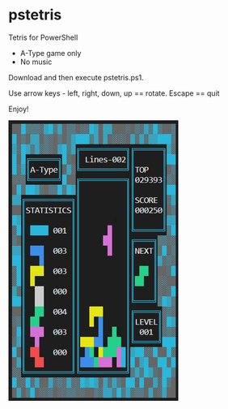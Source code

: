 # pstetris
Tetris for PowerShell

- A-Type game only
- No music

Download and then execute pstetris.ps1.

Use arrow keys - left, right, down, up == rotate. Escape == quit

Enjoy!

![alt text](https://github.com/iasadcms/pstetris/blob/main/screenshot.jpg?raw=true)
